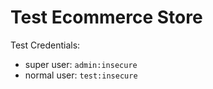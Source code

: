 
Test Ecommerce Store
====================

Test Credentials:
- super user: `admin:insecure`
- normal user: `test:insecure`

